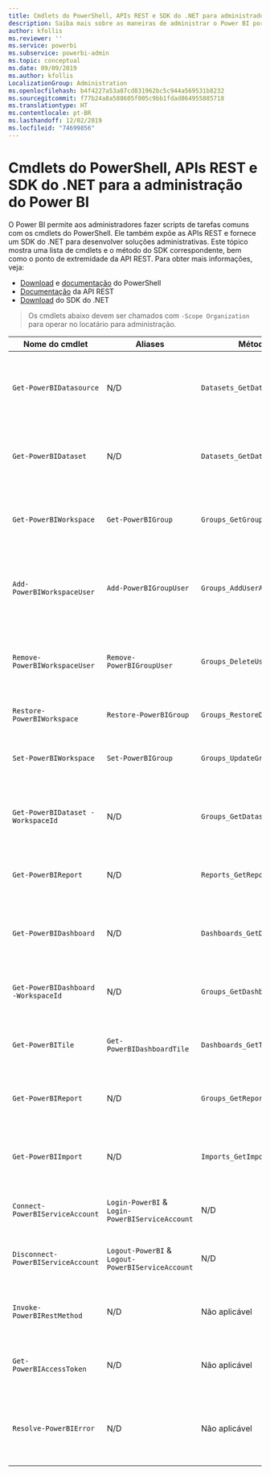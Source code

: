 ```yaml
---
title: Cmdlets do PowerShell, APIs REST e SDK do .NET para administradores
description: Saiba mais sobre as maneiras de administrar o Power BI por meio de scripts e APIs de programação.
author: kfollis
ms.reviewer: ''
ms.service: powerbi
ms.subservice: powerbi-admin
ms.topic: conceptual
ms.date: 09/09/2019
ms.author: kfollis
LocalizationGroup: Administration
ms.openlocfilehash: b4f4227a53a87cd831962bc5c944a569531b8232
ms.sourcegitcommit: f77b24a8a588605f005c9bb1fdad864955885718
ms.translationtype: HT
ms.contentlocale: pt-BR
ms.lasthandoff: 12/02/2019
ms.locfileid: "74699856"
---
```

# <a name="powershell-cmdlets-rest-apis-and-net-sdk-for-power-bi-administration"></a>Cmdlets do PowerShell, APIs REST e SDK do .NET para a administração do Power BI
O Power BI permite aos administradores fazer scripts de tarefas comuns com os cmdlets do PowerShell. Ele também expõe as APIs REST e fornece um SDK do .NET para desenvolver soluções administrativas. Este tópico mostra uma lista de cmdlets e o método do SDK correspondente, bem como o ponto de extremidade da API REST. Para obter mais informações, veja:

- [Download](https://www.powershellgallery.com/packages/MicrosoftPowerBIMgmt/) e [documentação](https://docs.microsoft.com/powershell/power-bi/overview?view=powerbi-ps) do PowerShell
- [Documentação](https://docs.microsoft.com/rest/api/power-bi/admin) da API REST
- [Download](https://www.nuget.org/packages/Microsoft.PowerBI.Api/) do SDK do .NET

> Os cmdlets abaixo devem ser chamados com `-Scope Organization` para operar no locatário para administração.

| **Nome do cmdlet** | **Aliases** | **Método do SDK** | **Ponto de extremidade da API REST** | **Descrição** |
| --- | --- | --- | --- | --- |
| `Get-PowerBIDatasource` | N/D | `Datasets_GetDataSourcesAsAdmin` | /v1.0/myorg/admin/datasets/{datasetkey}/datasources | Obtém as fontes de dados para um determinado conjunto de dados. |
| `Get-PowerBIDataset` | N/D | `Datasets_GetDatasetsAsAdmin` | /v1.0/myorg/admin/datasets | Obtém a lista completa de conjuntos de dados em um locatário do Power BI. |
| `Get-PowerBIWorkspace` | `Get-PowerBIGroup` | `Groups_GetGroupsAsAdmin` | /v1.0/myorg/admin/groups | Obtém a lista completa de workspaces em um locatário do Power BI. |
| `Add-PowerBIWorkspaceUser` | `Add-PowerBIGroupUser` | `Groups_AddUserAsAdmin` | /v1.0/myorg/admin/groups/{groupId}/users | Adiciona um usuário como um membro a um determinado workspace. |
| `Remove-PowerBIWorkspaceUser` | `Remove-PowerBIGroupUser` | `Groups_DeleteUserAsAdmin` | /v1.0/myorg/admin/groups/{groupId}/users/{user} | Remove um usuário da lista de membros de um determinado workspace. |
| `Restore-PowerBIWorkspace` |`Restore-PowerBIGroup` | `Groups_RestoreDeletedGroupAsAdmin` | /v1.0/myorg/admin/groups/{groupId}/restore | Restaura um workspace excluído. |
| `Set-PowerBIWorkspace` |`Set-PowerBIGroup` | `Groups_UpdateGroupAsAdmin` | /v1.0/myorg/admin/groups/{groupId} | Atualiza as propriedades de um determinado workspace. |
| `Get-PowerBIDataset -WorkspaceId` | N/D | `Groups_GetDatasetsAsAdmin` | /v1.0/myorg/admin/groups/{group\_id}/datasets | Obtém os conjuntos de dados dentro de um determinado workspace. |
| `Get-PowerBIReport` | N/D | `Reports_GetReportsAsAdmin` | /v1.0/myorg/admin/reports | Obtém a lista completa de relatórios em um locatário do Power BI. |
| `Get-PowerBIDashboard` | N/D | `Dashboards_GetDashboardsAsAdmin` | /v1.0/myorg/admin/dashboards | Obtém a lista completa de dashboards em um locatário do Power BI. |
| `Get-PowerBIDashboard -WorkspaceId` | N/D | `Groups_GetDashboardsAsAdmin` | /v1.0/myorg/admin/groups/{group\_id}/dashboards | Obtém os dashboards dentro de um determinado workspace. |
| `Get-PowerBITile` | `Get-PowerBIDashboardTile` | `Dashboards_GetTilesAsAdmin` | /v1.0/myorg/admin/dashboards/{dashboard\_id}/tiles | Obtém os blocos de um determinado dashboard. |
| `Get-PowerBIReport` | N/D | `Groups_GetReportsAsAdmin` | /v1.0/myorg/admin/groups/{group\_id}/reports | Obtém os relatórios dentro de um determinado workspace. |
| `Get-PowerBIImport` | N/D | `Imports_GetImportsAsAdmin` | /v1.0/myorg/admin/imports | Obtém a lista completa de importações em um locatário do Power BI. |
| `Connect-PowerBIServiceAccount` | `Login-PowerBI` &  `Login-PowerBIServiceAccount` | N/D | N/D | Faça logon no Power BI e inicie uma sessão. |
| `Disconnect-PowerBIServiceAccount` | `Logout-PowerBI` & `Logout-PowerBIServiceAccount` | N/D | N/D | Faça logoff do Power BI e feche a sessão existente. |
| `Invoke-PowerBIRestMethod`| N/D | Não aplicável | N/D | Envie chamadas arbitrárias da API REST ao Power BI. |
| `Get-PowerBIAccessToken`| N/D | Não aplicável | N/D | Obtenha o token de acesso do Power BI em uma sessão. |
| `Resolve-PowerBIError`| N/D | Não aplicável | N/D | Obtenha informações detalhadas do erro para chamadas de cmdlet sem êxito. |
